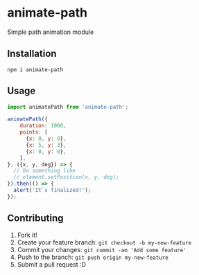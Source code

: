 # animate-path

Simple path animation module

## Installation

    npm i animate-path

## Usage

```javascript
import animatePath from 'animate-path';

animatePath({
    duration: 1000,
    points: [
      {x: 0, y: 0},
      {x: 5, y: 3},
      {x: 0, y: 0},
    ],
}, ({x, y, deg}) => {
  // Do something like
  // element.setPosition(x, y, deg);
}).then(() => {
  alert('It`s finalized!');
});
```

## Contributing

1. Fork it!
2. Create your feature branch: `git checkout -b my-new-feature`
3. Commit your changes: `git commit -am 'Add some feature'`
4. Push to the branch: `git push origin my-new-feature`
5. Submit a pull request :D
